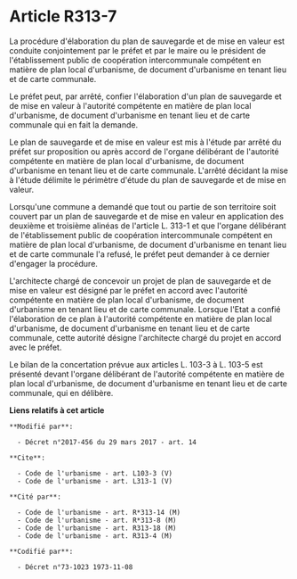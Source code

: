 # Article R313-7

La procédure d'élaboration du plan de sauvegarde et de mise en valeur est conduite conjointement par le préfet et par le
maire ou le président de l'établissement public de coopération intercommunale compétent en matière de plan local d'urbanisme,
de document d'urbanisme en tenant lieu et de carte communale. 

Le préfet peut, par arrêté, confier l'élaboration d'un plan de sauvegarde et de mise en valeur à l'autorité compétente en
matière de plan local d'urbanisme, de document d'urbanisme en tenant lieu et de carte communale qui en fait la demande. 

Le plan de sauvegarde et de mise en valeur est mis à l'étude par arrêté du préfet sur proposition ou après accord de l'organe
délibérant de l'autorité compétente en matière de plan local d'urbanisme, de document d'urbanisme en tenant lieu et de carte
communale. L'arrêté décidant la mise à l'étude délimite le périmètre d'étude du plan de sauvegarde et de mise en valeur. 

Lorsqu'une commune a demandé que tout ou partie de son territoire soit couvert par un plan de sauvegarde et de mise en valeur
en application des deuxième et troisième alinéas de l'article L. 313-1 et que l'organe délibérant de l'établissement public
de coopération intercommunale compétent en matière de plan local d'urbanisme, de document d'urbanisme en tenant lieu et de
carte communale l'a refusé, le préfet peut demander à ce dernier d'engager la procédure. 

L'architecte chargé de concevoir un projet de plan de sauvegarde et de mise en valeur est désigné par le préfet en accord
avec l'autorité compétente en matière de plan local d'urbanisme, de document d'urbanisme en tenant lieu et de carte
communale. Lorsque l'Etat a confié l'élaboration de ce plan à l'autorité compétente en matière de plan local d'urbanisme, de
document d'urbanisme en tenant lieu et de carte communale, cette autorité désigne l'architecte chargé du projet en accord
avec le préfet. 

Le bilan de la concertation prévue aux articles L. 103-3 à L. 103-5 est présenté devant l'organe délibérant de l'autorité
compétente en matière de plan local d'urbanisme, de document d'urbanisme en tenant lieu et de carte communale, qui en
délibère.

**Liens relatifs à cet article**

	**Modifié par**:

	  - Décret n°2017-456 du 29 mars 2017 - art. 14

	**Cite**:

	  - Code de l'urbanisme - art. L103-3 (V)
	  - Code de l'urbanisme - art. L313-1 (V)

	**Cité par**:

	  - Code de l'urbanisme - art. R*313-14 (M)
	  - Code de l'urbanisme - art. R*313-8 (M)
	  - Code de l'urbanisme - art. R313-18 (M)
	  - Code de l'urbanisme - art. R313-4 (M)

	**Codifié par**:

	  - Décret n°73-1023 1973-11-08
